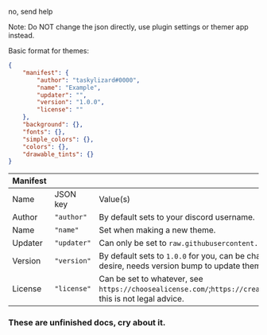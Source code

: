 no, send help

Note: Do NOT change the json directly, use plugin settings or themer app instead.

Basic format for themes:

```json
{
    "manifest": {
        "author": "taskylizard#0000",
        "name": "Example",
        "updater": "",
        "version": "1.0.0",
        "license": ""
    },
    "background": {},
    "fonts": {},
    "simple_colors": {},
    "colors": {},
    "drawable_tints": {}
}
```

| Manifest ||||
|---------|--------|-------|------|
| Name | JSON key | Value(s)| Required?|
| Author | `"author"`| By default sets to your discord username.| Yes.|
| Name | `"name"`| Set when making a new theme.| Yes.|
| Updater| `"updater"`| Can only be set to `raw.githubusercontent.com` links. | No.|
| Version | `"version"`| By default sets to `1.0.0` for you, can be changed to whatever you desire, needs version bump to update themes for everyone. | Yes.|
| License | `"license"` | Can be set to whatever, see `https://choosealicense.com/`;`https://creativecommons.org/choose/`. this is not legal advice. | No.|

### These are unfinished docs, cry about it.
